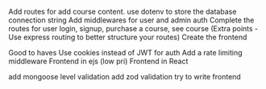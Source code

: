 Add routes for add course content.
use dotenv to store the database connection string
Add middlewares for user and admin auth
Complete the routes for user login, signup, purchase a course, see course (Extra points - Use express routing to better structure your routes)
Create the frontend

Good to haves
Use cookies instead of JWT for auth
Add a rate limiting middleware
Frontend in ejs (low pri)
Frontend in React


add mongoose level validation
add zod validation
try to write frontend